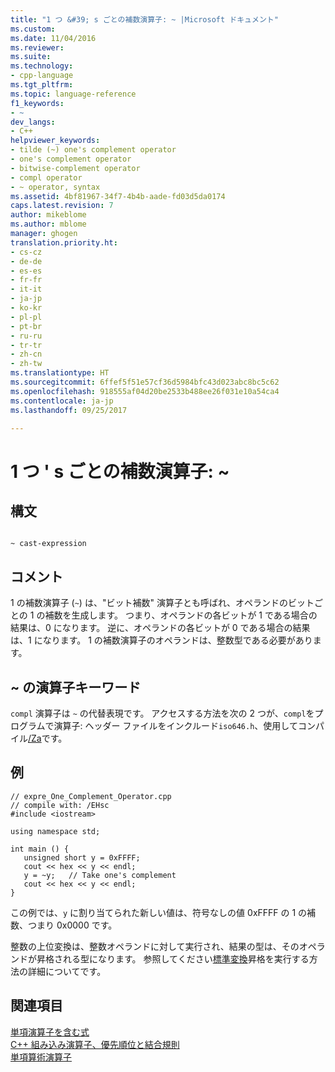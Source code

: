 ```yaml
---
title: "1 つ &#39; s ごとの補数演算子: ~ |Microsoft ドキュメント"
ms.custom: 
ms.date: 11/04/2016
ms.reviewer: 
ms.suite: 
ms.technology:
- cpp-language
ms.tgt_pltfrm: 
ms.topic: language-reference
f1_keywords:
- ~
dev_langs:
- C++
helpviewer_keywords:
- tilde (~) one's complement operator
- one's complement operator
- bitwise-complement operator
- compl operator
- ~ operator, syntax
ms.assetid: 4bf81967-34f7-4b4b-aade-fd03d5da0174
caps.latest.revision: 7
author: mikeblome
ms.author: mblome
manager: ghogen
translation.priority.ht:
- cs-cz
- de-de
- es-es
- fr-fr
- it-it
- ja-jp
- ko-kr
- pl-pl
- pt-br
- ru-ru
- tr-tr
- zh-cn
- zh-tw
ms.translationtype: HT
ms.sourcegitcommit: 6ffef5f51e57cf36d5984bfc43d023abc8bc5c62
ms.openlocfilehash: 918555af04d20be2533b488ee26f031e10a54ca4
ms.contentlocale: ja-jp
ms.lasthandoff: 09/25/2017

---
```

# <a name="one39s-complement-operator-"></a>1 つ &#39; s ごとの補数演算子: ~
## <a name="syntax"></a>構文  
  
```  
  
~ cast-expression  
```  
  
## <a name="remarks"></a>コメント  
 1 の補数演算子 (`~`) は、"ビット補数" 演算子とも呼ばれ、オペランドのビットごとの 1 の補数を生成します。 つまり、オペランドの各ビットが 1 である場合の結果は、0 になります。 逆に、オペランドの各ビットが 0 である場合の結果は、1 になります。 1 の補数演算子のオペランドは、整数型である必要があります。  
  
## <a name="operator-keyword-for-"></a>~ の演算子キーワード  
 `compl` 演算子は `~` の代替表現です。 アクセスする方法を次の 2 つが、`compl`をプログラムで演算子: ヘッダー ファイルをインクルード`iso646.h`、使用してコンパイル[/Za](../build/reference/za-ze-disable-language-extensions.md)です。  
  
## <a name="example"></a>例  
  
```  
// expre_One_Complement_Operator.cpp  
// compile with: /EHsc  
#include <iostream>  
  
using namespace std;  
  
int main () {  
   unsigned short y = 0xFFFF;  
   cout << hex << y << endl;  
   y = ~y;   // Take one's complement  
   cout << hex << y << endl;  
}  
```  
  
 この例では、`y` に割り当てられた新しい値は、符号なしの値 0xFFFF の 1 の補数、つまり 0x0000 です。  
  
 整数の上位変換は、整数オペランドに対して実行され、結果の型は、そのオペランドが昇格される型になります。 参照してください[標準変換](standard-conversions.md)昇格を実行する方法の詳細についてです。  
  
## <a name="see-also"></a>関連項目  
 [単項演算子を含む式](../cpp/expressions-with-unary-operators.md)   
 [C++ 組み込み演算子、優先順位と結合規則](../cpp/cpp-built-in-operators-precedence-and-associativity.md)   
 [単項算術演算子](../c-language/unary-arithmetic-operators.md)

